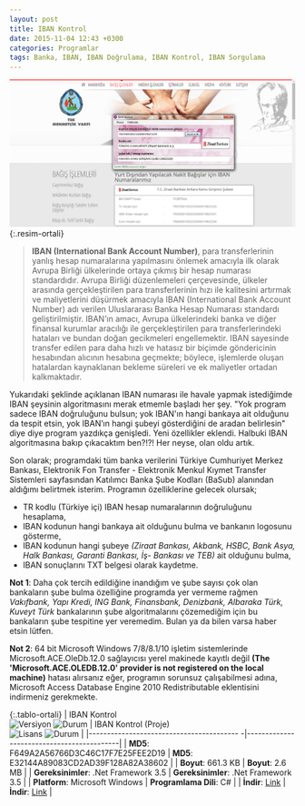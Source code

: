 ```yaml
---
layout: post
title: IBAN Kontrol
date: 2015-11-04 12:43 +0300
categories: Programlar
tags: Banka, IBAN, IBAN Doğrulama, IBAN Kontrol, IBAN Sorgulama
---
```

![iban-kontrol](/images/programlar/iban-kontrol.png){:.resim-ortali}

> **IBAN (International Bank Account Number)**, para transferlerinin yanlış hesap numaralarına yapılmasını önlemek amacıyla ilk olarak Avrupa Birliği ülkelerinde ortaya çıkmış bir hesap numarası standardıdır. Avrupa Birliği düzenlemeleri çerçevesinde, ülkeler arasında gerçekleştirilen para transferlerinin hızı ile kalitesini artırmak ve maliyetlerini düşürmek amacıyla IBAN (International Bank Account Number) adı verilen Uluslararası Banka Hesap Numarası standardı geliştirilmiştir. IBAN’ın amacı, Avrupa ülkelerindeki banka ve diğer finansal kurumlar aracılığı ile gerçekleştirilen para transferlerindeki hataları ve bundan doğan gecikmeleri engellemektir. IBAN sayesinde transfer edilen para daha hızlı ve hatasız bir biçimde göndericinin hesabından alıcının hesabına geçmekte; böylece, işlemlerde oluşan hatalardan kaynaklanan bekleme süreleri ve ek maliyetler ortadan kalkmaktadır.

Yukarıdaki şeklinde açıklanan IBAN numarası ile havale yapmak istediğimde IBAN şeysinin algoritmasını merak etmemle başladı her şey. "Yok program sadece IBAN doğruluğunu bulsun; yok IBAN'ın hangi bankaya ait olduğunu da tespit etsin, yok IBAN’ın hangi şubeyi gösterdiğini de aradan belirlesin" diye diye program yazdıkça genişledi. Yeni özellikler eklendi. Halbuki IBAN algoritmasına bakıp çıkacaktım ben?!?! Her neyse, olan oldu artık.

Son olarak; programdaki tüm banka verilerini Türkiye Cumhuriyet Merkez Bankası, Elektronik Fon Transfer - Elektronik Menkul Kıymet Transfer Sistemleri sayfasından Katılımcı Banka Şube Kodları (BaSub) alanından aldığımı belirtmek isterim. Programın özelliklerine gelecek olursak;

- TR kodlu (Türkiye içi) IBAN hesap numaralarının doğruluğunu hesaplama,
- IBAN kodunun hangi bankaya ait olduğunu bulma ve bankanın logosunu gösterme,
- IBAN kodunun hangi şubeye *(Ziraat Bankası, Akbank, HSBC, Bank Asya, Halk Bankası, Garanti Bankası, İş- Bankası ve TEB)* ait olduğunu bulma,
- IBAN sonuçlarını TXT belgesi olarak kaydetme.

**Not 1**: Daha çok tercih edildiğine inandığım ve şube sayısı çok olan bankaların şube bulma özelliğine programda yer vermeme rağmen *Vakıfbank, Yapı Kredi, ING Bank, Finansbank, Denizbank, Albaraka Türk, Kuveyt Türk* bankalarının şube algoritmalarını çözemediğim için bu bankaların şube tespitine yer veremedim. Bulan ya da bilen varsa haber etsin lütfen.

**Not 2**: 64 bit Microsoft Windows 7/8/8.1/10 işletim sistemlerinde Microsoft.ACE.OleDb.12.0 sağlayıcısı yerel makinede kayıtlı değil **(The 'Microsoft.ACE.OLEDB.12.0' provider is not registered on the local machine)** hatası alırsanız eğer, programın sorunsuz çalışabilmesi adına, Microsoft Access Database Engine 2010 Redistributable eklentisini indirmeniz gerekmekte.

{:.tablo-ortali}
| IBAN Kontrol<br>![Versiyon](https://img.shields.io/badge/Versiyon-1.00-blueviolet.svg?style=flat) ![Durum](https://img.shields.io/badge/Durum-Çalışıyor-success.svg?style=flat) | IBAN Kontrol (Proje)<br>![Lisans](https://img.shields.io/badge/Lisans-MIT-blue.svg?style=flat) ![Durum](https://img.shields.io/badge/Proje-Kodlar_Gözden_Gecirilecek-red.svg?style=flat) |
|----------------------------------------- -|-------------------------------------------|
| **MD5**: F649A2A56766D3C46C17F7E25FEE2D19 | **MD5**: E32144A89083CD2AD39F128A82A38602 | 
| **Boyut**: 661.3 KB                       | **Boyut**: 2.6 MB                         |
| **Gereksinimler**: .Net Framework 3.5     | **Gereksinimler**: .Net Framework 3.5     |
| **Platform**: Microsoft Windows           | **Programlama Dili**: C#                  |
| **İndir**: [Link](https://www.dropbox.com/s/djmzq5alv1qfmxb/iban-kontrol.zip?dl=1)         | **İndir**: [Link](https://www.dropbox.com/s/fa8doyp92idv9p5/iban-kontrol-proje.zip?dl=1)                      |